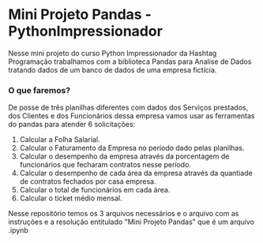 # Mini Projeto Pandas - PythonImpressionador
 Nesse mini projeto do curso Python Impressionador da Hashtag Programação trabalhamos com a biblioteca Pandas para Analise de Dados tratando dados de um banco de dados de uma empresa fictícia.
 ### O que faremos?
 De posse de três planilhas diferentes com dados dos Serviços prestados, dos Clientes e dos Funcionários dessa empresa vamos usar as ferramentas do pandas para atender 6 solicitações:
 1) Calcular a Folha Salarial.
 2) Calcular o Faturamento da Empresa no período dado pelas planilhas.
 3) Calcular o desempenho da empresa através da porcentagem de funcionários que fecharam contratos nesse período.
 4) Calcular o desempenho de cada área da empresa através da quantiade de contratos fechados por casa empresa.
 5) Calcular o total de funcionários em cada área.
 6) Calcular o ticket médio mensal.

Nesse repositório temos os 3 arquivos necessários e o arquivo com as instruções e a resolução entitulado "Mini Projeto Pandas" que é um arquivo .ipynb 
